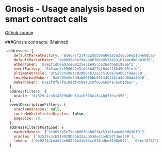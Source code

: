 # Gnosis - Usage analysis based on smart contract calls

[Github source](https://github.com/ConsenSys/gnosis.js/blob/master/src/config.js)


###Gnosis contracts: (Mainnet)
```javascript
 addresses: {
    defaultMarketFactory: '0x6ca7f214ab2ddbb9a8e1a1e2c8550e3164e9dba5',
    defaultMarketMaker: '0x8695e5e79dab06fbbb05f445316fa4edb0da30f0',
    etherToken: '0x92f1dbea03ce08225e31e95cc926ddbe0198e6f2',
    eventFactory: '0x5aae5c59d642e5fd45b427df6ed478b49d55fefd',
    ultimateOracle: '0x529c4cb814029b8bb32acb516ea3a4b07fdae350',
    lmsrMarketMaker: '0x8695e5e79dab06fbbb05f445316fa4edb0da30f0',
    makerToken: '0xecf8f87f810ecf450940c9f60066b4a7a501d6a7',
  },
  addressFilters: {
    oracle: '0x529c4cb814029b8bb32acb516ea3a4b07fdae350',
  },
  eventDescriptionFilters: {
    oracleAddresses: null,
    includeWhitelistedOracles: false,
    pageSize: 10,
  },
  addressFiltersPostLoad: {
    marketMakers: ['0x8695e5e79dab06fbbb05f445316fa4edb0da30f0'],
    oracles: ['0x529c4cb814029b8bb32acb516ea3a4b07fdae350'],
    tokens: ['0x92f1dbea03ce08225e31e95cc926ddbe0198e6f2', '0xecf8f87f810ecf450940c9f60066b4a7a501d6a7'],
  }
```
